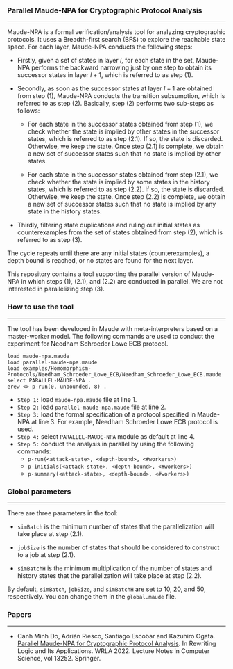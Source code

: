 ### Parallel Maude-NPA for Cryptographic Protocol Analysis
---

Maude-NPA is a formal verification/analysis tool for
analyzing cryptographic protocols. It uses a Breadth-first
search (BFS) to explore the reachable state space. For each
layer, Maude-NPA conducts the following steps:

- Firstly, given a set of states in layer $l$, for each
state in the set, Maude-NPA performs the backward narrowing
just by one step to obtain its successor states in layer $l + 1$,
which is referred to as step (1).

- Secondly, as soon as the successor states at layer $l + 1$ are
obtained from step (1), Maude-NPA conducts the transition subsumption,
which is referred to as step (2). Basically, step (2) performs
two sub-steps as follows:

    - For each state in the successor states obtained
    from step (1), we check whether the state is implied by other states
    in the successor states, which is referred to as step (2.1).
    If so, the state is discarded. Otherwise, we keep
    the state. Once step (2.1) is complete, we obtain a new set of
    successor states such that no state is implied by other states.

    - For each state in the successor states obtained
    from step (2.1), we check whether the state is implied by some states
    in the history states, which is referred to as step (2.2).
    If so, the state is discarded. Otherwise, we keep the state.
    Once step (2.2) is complete, we obtain a new set of successor
    states such that no state is implied by any state in the history states.

- Thirdly, filtering state duplications and ruling out initial states as
counterexamples from the set of states obtained from step (2), which is
referred to as step (3).


The cycle repeats until there are any initial states (counterexamples),
a depth bound is reached, or no states are found for the next layer.

This repository contains a tool supporting the parallel version of Maude-NPA
in which steps (1), (2.1), and (2.2) are conducted in parallel. We are not
interested in parallelizing step (3).

### How to use the tool
---
The tool has been developed in Maude with meta-interpreters
based on a master-worker model. The following commands are used
to conduct the experiment for Needham Schroeder Lowe ECB protocol.

```
load maude-npa.maude
load parallel-maude-npa.maude
load examples/Homomorphism-Protocols/Needham_Schroeder_Lowe_ECB/Needham_Schroeder_Lowe_ECB.maude
select PARALLEL-MAUDE-NPA .
erew <> p-run(0, unbounded, 8) .
```

- `Step 1:` load `maude-npa.maude` file at line 1.
- `Step 2:` load `parallel-maude-npa.maude` file at line 2.
- `Step 3:` load the formal specification of a protocol specified in Maude-NPA at line 3. For example, Needham Schroeder Lowe ECB protocol is used.
- `Step 4:` select `PARALLEL-MAUDE-NPA` module as default at line 4.
- `Step 5:` conduct the analysis in parallel by using the following commands:
    + `p-run(<attack-state>, <depth-bound>, <#workers>)`
    + `p-initials(<attack-state>, <depth-bound>, <#workers>)`
    + `p-summary(<attack-state>, <depth-bound>, <#workers>)`

### Global parameters
---
There are three parameters in the tool:

- `simBatch` is the minimum number of states that the parallelization will take place at step (2.1).

- `jobSize` is the number of states that should be considered to construct to a job at step (2.1).

- `simBatchH` is the minimum multiplication of the number of states
and history states that the parallelization will take place at step (2.2).

By default, `simBatch`, `jobSize`, and `simBatchH` are set to 10, 20, and 50, respectively.
You can change them in the `global.maude` file.

### Papers
---

- Canh Minh Do, Adrián Riesco, Santiago Escobar and Kazuhiro Ogata. [Parallel Maude-NPA for Cryptographic Protocol Analysis](https://doi.org/10.1007/978-3-031-12441-9_13). In Rewriting Logic and Its Applications. WRLA 2022. Lecture Notes in Computer Science, vol 13252. Springer.
